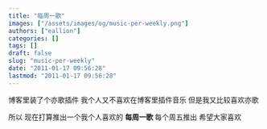 ```yaml
---
title: "每周一歌"
images: ["/assets/images/og/music-per-weekly.png"]
authors: ["eallion"]
categories: []
tags: []
draft: false
slug: "music-per-weekly"
date: "2011-01-17 09:56:28"
lastmod: "2011-01-17 09:56:28"
---
```


博客里装了个亦歌插件
我个人又不喜欢在博客里插件音乐
但是我又比较喜欢亦歌

所以
现在打算推出一个我个人喜欢的 <strong> 每周一歌 </strong>
每个周五推出
希望大家喜欢
